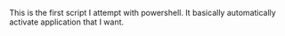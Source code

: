 
This is the first script I attempt with powershell. It basically automatically activate application that I want.
